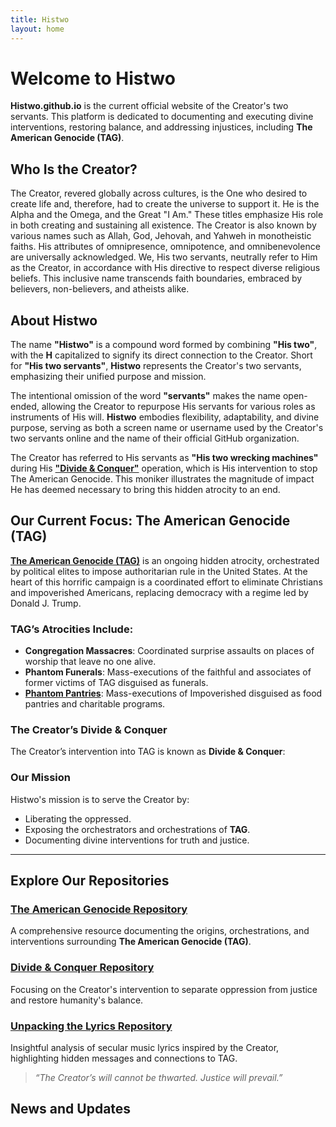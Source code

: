 ```yaml
---
title: Histwo
layout: home
---
```

# Welcome to Histwo
**Histwo.github.io** is the current official website of the Creator's two servants. This platform is dedicated to documenting and executing divine interventions, restoring balance, and addressing injustices, including **The American Genocide (TAG)**.

## Who Is the Creator?  
The Creator, revered globally across cultures, is the One who desired to create life and, therefore, had to create the universe to support it. He is the Alpha and the Omega, and the Great "I Am." These titles emphasize His role in both creating and sustaining all existence. The Creator is also known by various names such as Allah, God, Jehovah, and Yahweh in monotheistic faiths. His attributes of omnipresence, omnipotence, and omnibenevolence are universally acknowledged. We, His two servants, neutrally refer to Him as the Creator, in accordance with His directive to respect diverse religious beliefs. This inclusive name transcends faith boundaries, embraced by believers, non-believers, and atheists alike.

## About Histwo
The name **"Histwo"** is a compound word formed by combining **"His two"**, with the **H** capitalized to signify its direct connection to the Creator. Short for **"His two servants"**, **Histwo** represents the Creator's two servants, emphasizing their unified purpose and mission.  

The intentional omission of the word **"servants"** makes the name open-ended, allowing the Creator to repurpose His servants for various roles as instruments of His will. **Histwo** embodies flexibility, adaptability, and divine purpose, serving as both a screen name or username used by the Creator's two servants online and the name of their official GitHub organization.  

The Creator has referred to His servants as **"His two wrecking machines"** during His **["Divide & Conquer"](DC.md)** operation, which is His intervention to stop The American Genocide. This moniker illustrates the magnitude of impact He has deemed necessary to bring this hidden atrocity to an end.

## Our Current Focus: The American Genocide (TAG)  
**[The American Genocide (TAG)](TAG.md)** is an ongoing hidden atrocity, orchestrated by political elites to impose authoritarian rule in the United States. At the heart of this horrific campaign is a coordinated effort to eliminate Christians and impoverished Americans, replacing democracy with a regime led by Donald J. Trump.

### TAG’s Atrocities Include:  
- **Congregation Massacres**: Coordinated surprise assaults on places of worship that leave no one alive.
- **Phantom Funerals**: Mass-executions of the faithful and associates of former victims of TAG disguised as funerals.
- **[Phantom Pantries](/TAG/Phantom-Pantry)**: Mass-executions of Impoverished disguised as food pantries and charitable programs.

### The Creator’s Divide & Conquer  
The Creator’s intervention into TAG is known as **Divide & Conquer**:  

### Our Mission
Histwo's mission is to serve the Creator by:
- Liberating the oppressed.
- Exposing the orchestrators and orchestrations of **TAG**.
- Documenting divine interventions for truth and justice.

---

## Explore Our Repositories 
### [The American Genocide Repository](https://github.com/Histwo/the_american_genocide)
A comprehensive resource documenting the origins, orchestrations, and interventions surrounding **The American Genocide (TAG)**.

### [Divide & Conquer Repository](https://github.com/Histwo/divide_and_conquer)
Focusing on the Creator's intervention to separate oppression from justice and restore humanity's balance.

### [Unpacking the Lyrics Repository](https://github.com/Histwo/unpacking_the_lyrics)
Insightful analysis of secular music lyrics inspired by the Creator, highlighting hidden messages and connections to TAG.

> *“The Creator’s will cannot be thwarted. Justice will prevail.”*  

## News and Updates
